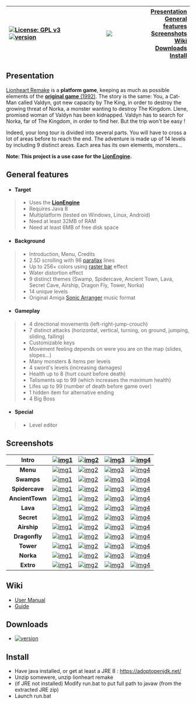 | [![License: GPL v3](https://img.shields.io/badge/License-GPL%20v3-blue.svg)](https://www.gnu.org/licenses/gpl-3.0) [![version](https://img.shields.io/badge/version-1.0.0-blue)](https://www.b3dgs.com/v7/projects/lionheart_remake/files/lionheart-java-remake-1.0.0.zip) | <a href="http://www.b3dgs.com/v7/page.php?lang=en&section=lionheart_remake"><img src="http://www.b3dgs.com/v7/projects/lionheart_remake/lionheart_remake.jpg" hspace=65/></a> | [Presentation](#presentation)<br>[General features](#general-features)<br>[Screenshots](#screenshots)<br>[Wiki](#wiki)<br>[Downloads](#downloads)<br>[Install](#install) |
|:---|:---:|---:|

## Presentation

[Lionheart Remake](http://www.b3dgs.com/v7/page.php?lang=en&section=lionheart_remake) is a __platform game__, keeping as much as possible elements of the [__original game__ (1992)](http://hol.abime.net/894).
The story is the same: You, a Cat-Man called Valdyn, got new capacity by The King, in order to destroy the growing threat of Norka, a monster wanting to destroy The Kingdom.
Llene, promised woman of Valdyn has been kidnapped. Valdyn has to search for Norka, far of The Kingdom, in order to find her.
But the trip won't be easy !

Indeed, your long tour is divided into several parts.
You will have to cross a lot of areas before to reach the end.
The adventure is made up of 14 levels by including 9 distinct areas.
Each area has its own elements, monsters...

**Note: This project is a use case for the [__LionEngine__](https://github.com/b3dgs/lionengine).**

## General features

* #### __Target__
>  * Uses the [__LionEngine__](http://www.b3dgs.com/v7/page.php?lang=en&section=lionengine)
>  * Requires Java 8
>  * Multiplatform (tested on Windows, Linux, Android)
>  * Need at least 32MB of RAM
>  * Need at least 6MB of free disk space

* #### __Background__
>  * Introduction, Menu, Credits
>  * 2.5D scrolling with 96 [parallax](http://en.wikipedia.org/wiki/Parallax) lines
>  * Up to 256+ colors using [raster bar](http://en.wikipedia.org/wiki/Raster_bar) effect
>  * Water distortion effect
>  * 9 distinct themes (Swamp, Spidercave, Ancient Town, Lava, Secret Cave, Airship, Dragon Fly, Tower, Norka)
>  * 14 unique levels
>  * Original Amiga [Sonic Arranger](http://www.exotica.org.uk/wiki/Sonic_Arranger) music format

* #### __Gameplay__
>  * 4 directional movements (left-right-jump-crouch)
>  * 7 distinct attacks (horizontal, vertical, turning, on ground, jumping, sliding, falling)
>  * Customizable keys
>  * Movement feeling depends on were you are on the map (slides, slopes...)
>  * Many monsters & items per levels
>  * 4 sword's levels (increasing damages)
>  * Health up to 8 (hurt count before death)
>  * Talisments up to 99 (which increases the maximum health)
>  * Lifes up to 99 (number of death before game over)
>  * 1 hidden item for alternative ending
>  * 4 Big Boss

* #### __Special__
>  * Level editor

## Screenshots
| Intro | [![img1](http://www.b3dgs.com/v7/projects/lionheart_remake/screens/1.0.0/intro1_mini.png)](http://www.b3dgs.com/v7/projects/lionheart_remake/screens/1.0.0/intro1.png) | [![img2](http://www.b3dgs.com/v7/projects/lionheart_remake/screens/1.0.0/intro2_mini.png)](http://www.b3dgs.com/v7/projects/lionheart_remake/screens/1.0.0/intro2.png) | [![img3](http://www.b3dgs.com/v7/projects/lionheart_remake/screens/1.0.0/intro3_mini.png)](http://www.b3dgs.com/v7/projects/lionheart_remake/screens/1.0.0/intro3.png) | [![img4](http://www.b3dgs.com/v7/projects/lionheart_remake/screens/1.0.0/intro4_mini.png)](http://www.b3dgs.com/v7/projects/lionheart_remake/screens/1.0.0/intro4.png)
|:---:|---|---|---|---|
| __Menu__ | [![img1](http://www.b3dgs.com/v7/projects/lionheart_remake/screens/1.0.0/menu1_mini.png)](http://www.b3dgs.com/v7/projects/lionheart_remake/screens/1.0.0/menu1.png) | [![img2](http://www.b3dgs.com/v7/projects/lionheart_remake/screens/1.0.0/menu2_mini.png)](http://www.b3dgs.com/v7/projects/lionheart_remake/screens/1.0.0/menu2.png) | [![img3](http://www.b3dgs.com/v7/projects/lionheart_remake/screens/1.0.0/menu3_mini.png)](http://www.b3dgs.com/v7/projects/lionheart_remake/screens/1.0.0/menu3.png) | [![img4](http://www.b3dgs.com/v7/projects/lionheart_remake/screens/1.0.0/menu4_mini.png)](http://www.b3dgs.com/v7/projects/lionheart_remake/screens/1.0.0/menu4.png)
| __Swamps__ | [![img1](http://www.b3dgs.com/v7/projects/lionheart_remake/screens/0.1.0/stage1_mini.png)](http://www.b3dgs.com/v7/projects/lionheart_remake/screens/0.1.0/stage1.png) | [![img2](http://www.b3dgs.com/v7/projects/lionheart_remake/screens/0.1.0/stage3_mini.png)](http://www.b3dgs.com/v7/projects/lionheart_remake/screens/0.1.0/stage3.png) | [![img3](http://www.b3dgs.com/v7/projects/lionheart_remake/screens/0.1.0/stage5_mini.png)](http://www.b3dgs.com/v7/projects/lionheart_remake/screens/0.1.0/stage5.png) | [![img4](http://www.b3dgs.com/v7/projects/lionheart_remake/screens/0.1.0/stage5_boss_mini.png)](http://www.b3dgs.com/v7/projects/lionheart_remake/screens/0.1.0/stage5_boss.png)
| __Spidercave__ | [![img1](http://www.b3dgs.com/v7/projects/lionheart_remake/screens/0.2.0/stage2_miniboss_mini.png)](http://www.b3dgs.com/v7/projects/lionheart_remake/screens/0.2.0/stage2_miniboss.png) | [![img2](http://www.b3dgs.com/v7/projects/lionheart_remake/screens/0.2.0/stage2_mini.png)](http://www.b3dgs.com/v7/projects/lionheart_remake/screens/0.2.0/stage2.png) | [![img3](http://www.b3dgs.com/v7/projects/lionheart_remake/screens/0.2.0/stage4_miniboss_mini.png)](http://www.b3dgs.com/v7/projects/lionheart_remake/screens/0.2.0/stage4_miniboss.png) | [![img4](http://www.b3dgs.com/v7/projects/lionheart_remake/screens/0.2.0/stage4_mini.png)](http://www.b3dgs.com/v7/projects/lionheart_remake/screens/0.2.0/stage4.png)
| __AncientTown__ | [![img1](http://www.b3dgs.com/v7/projects/lionheart_remake/screens/0.3.0/stage6_mini.png)](http://www.b3dgs.com/v7/projects/lionheart_remake/screens/0.3.0/stage6.png) | [![img2](http://www.b3dgs.com/v7/projects/lionheart_remake/screens/0.3.0/stage7_mini.png)](http://www.b3dgs.com/v7/projects/lionheart_remake/screens/0.3.0/stage7.png) | [![img3](http://www.b3dgs.com/v7/projects/lionheart_remake/screens/0.3.0/stage8_mini.png)](http://www.b3dgs.com/v7/projects/lionheart_remake/screens/0.3.0/stage8.png) | [![img4](http://www.b3dgs.com/v7/projects/lionheart_remake/screens/0.3.0/stage8_water_mini.png)](http://www.b3dgs.com/v7/projects/lionheart_remake/screens/0.3.0/stage8_water.png)
| __Lava__ | [![img1](http://www.b3dgs.com/v7/projects/lionheart_remake/screens/0.4.0/stage9a_mini.png)](http://www.b3dgs.com/v7/projects/lionheart_remake/screens/0.4.0/stage9a.png) | [![img2](http://www.b3dgs.com/v7/projects/lionheart_remake/screens/0.4.0/stage9b_mini.png)](http://www.b3dgs.com/v7/projects/lionheart_remake/screens/0.4.0/stage9b.png) | [![img3](http://www.b3dgs.com/v7/projects/lionheart_remake/screens/0.4.0/stage9c_mini.png)](http://www.b3dgs.com/v7/projects/lionheart_remake/screens/0.4.0/stage9c.png) | [![img4](http://www.b3dgs.com/v7/projects/lionheart_remake/screens/0.4.0/stage9d_boss_mini.png)](http://www.b3dgs.com/v7/projects/lionheart_remake/screens/0.4.0/stage9d_boss.png)
| __Secret__ | [![img1](http://www.b3dgs.com/v7/projects/lionheart_remake/screens/0.5.0/stage10a_mini.png)](http://www.b3dgs.com/v7/projects/lionheart_remake/screens/0.5.0/stage10a.png) | [![img2](http://www.b3dgs.com/v7/projects/lionheart_remake/screens/0.5.0/stage10b_mini.png)](http://www.b3dgs.com/v7/projects/lionheart_remake/screens/0.5.0/stage10b.png) | [![img3](http://www.b3dgs.com/v7/projects/lionheart_remake/screens/0.5.0/stage10c_mini.png)](http://www.b3dgs.com/v7/projects/lionheart_remake/screens/0.5.0/stage10c.png) | [![img4](http://www.b3dgs.com/v7/projects/lionheart_remake/screens/0.5.0/stage10d_mini.png)](http://www.b3dgs.com/v7/projects/lionheart_remake/screens/0.5.0/stage10d.png)
| __Airship__ | [![img1](http://www.b3dgs.com/v7/projects/lionheart_remake/screens/0.6.0/stage11a_mini.png)](http://www.b3dgs.com/v7/projects/lionheart_remake/screens/0.6.0/stage11a.png) | [![img2](http://www.b3dgs.com/v7/projects/lionheart_remake/screens/0.6.0/stage11b_mini.png)](http://www.b3dgs.com/v7/projects/lionheart_remake/screens/0.6.0/stage11b.png) | [![img3](http://www.b3dgs.com/v7/projects/lionheart_remake/screens/0.6.0/stage11c_mini.png)](http://www.b3dgs.com/v7/projects/lionheart_remake/screens/0.6.0/stage11c.png) | [![img4](http://www.b3dgs.com/v7/projects/lionheart_remake/screens/0.6.0/stage11d_mini.png)](http://www.b3dgs.com/v7/projects/lionheart_remake/screens/0.6.0/stage11d.png)
| __Dragonfly__ | [![img1](http://www.b3dgs.com/v7/projects/lionheart_remake/screens/0.7.0/stage12a_mini.png)](http://www.b3dgs.com/v7/projects/lionheart_remake/screens/0.7.0/stage12a.png) | [![img2](http://www.b3dgs.com/v7/projects/lionheart_remake/screens/0.7.0/stage12b_mini.png)](http://www.b3dgs.com/v7/projects/lionheart_remake/screens/0.7.0/stage12b.png) | [![img3](http://www.b3dgs.com/v7/projects/lionheart_remake/screens/0.7.0/stage12c_mini.png)](http://www.b3dgs.com/v7/projects/lionheart_remake/screens/0.7.0/stage12c.png) | [![img4](http://www.b3dgs.com/v7/projects/lionheart_remake/screens/0.7.0/stage12d_mini.png)](http://www.b3dgs.com/v7/projects/lionheart_remake/screens/0.7.0/stage12d.png)
| __Tower__ | [![img1](http://www.b3dgs.com/v7/projects/lionheart_remake/screens/0.8.0/stage13a_mini.png)](http://www.b3dgs.com/v7/projects/lionheart_remake/screens/0.8.0/stage13a.png) | [![img2](http://www.b3dgs.com/v7/projects/lionheart_remake/screens/0.8.0/stage13b_mini.png)](http://www.b3dgs.com/v7/projects/lionheart_remake/screens/0.8.0/stage13b.png) | [![img3](http://www.b3dgs.com/v7/projects/lionheart_remake/screens/0.8.0/stage13c_mini.png)](http://www.b3dgs.com/v7/projects/lionheart_remake/screens/0.8.0/stage13c.png) | [![img4](http://www.b3dgs.com/v7/projects/lionheart_remake/screens/0.8.0/stage13d_mini.png)](http://www.b3dgs.com/v7/projects/lionheart_remake/screens/0.8.0/stage13d.png)
| __Norka__ | [![img1](http://www.b3dgs.com/v7/projects/lionheart_remake/screens/0.9.0/stage14a_mini.png)](http://www.b3dgs.com/v7/projects/lionheart_remake/screens/0.9.0/stage14a.png) | [![img2](http://www.b3dgs.com/v7/projects/lionheart_remake/screens/0.9.0/stage14b_mini.png)](http://www.b3dgs.com/v7/projects/lionheart_remake/screens/0.9.0/stage14b.png) | [![img3](http://www.b3dgs.com/v7/projects/lionheart_remake/screens/0.9.0/stage14c_mini.png)](http://www.b3dgs.com/v7/projects/lionheart_remake/screens/0.9.0/stage14c.png) | [![img4](http://www.b3dgs.com/v7/projects/lionheart_remake/screens/0.9.0/stage14d_mini.png)](http://www.b3dgs.com/v7/projects/lionheart_remake/screens/0.9.0/stage14d.png)
| __Extro__ | [![img1](http://www.b3dgs.com/v7/projects/lionheart_remake/screens/1.0.0/extro1_mini.png)](http://www.b3dgs.com/v7/projects/lionheart_remake/screens/1.0.0/extro1.png) | [![img2](http://www.b3dgs.com/v7/projects/lionheart_remake/screens/1.0.0/extro2_mini.png)](http://www.b3dgs.com/v7/projects/lionheart_remake/screens/1.0.0/extro2.png) | [![img3](http://www.b3dgs.com/v7/projects/lionheart_remake/screens/1.0.0/extro3_mini.png)](http://www.b3dgs.com/v7/projects/lionheart_remake/screens/1.0.0/extro3.png) | [![img4](http://www.b3dgs.com/v7/projects/lionheart_remake/screens/1.0.0/extro4_mini.png)](http://www.b3dgs.com/v7/projects/lionheart_remake/screens/1.0.0/extro4.png)

## Wiki
* [User Manual](https://github.com/b3dgs/lionheart-remake/wiki/UserManual)
* [Guide](https://github.com/b3dgs/lionheart-remake/wiki/Guide)

## Downloads
* [![version](https://img.shields.io/badge/version-1.0.0-blue)](https://www.b3dgs.com/v7/projects/lionheart_remake/files/lionheart-java-remake-1.0.0.zip)

## Install
* Have java installed, or get at least a JRE 8 : https://adoptopenjdk.net/
* Unzip somewere, unzip lionheart remake
* (if JRE not installed) Modify run.bat to put full path to javaw (from the extracted JRE zip)
* Launch run.bat
